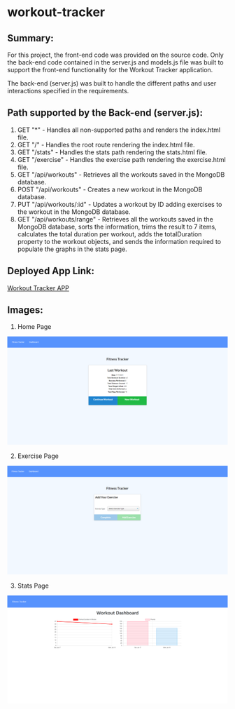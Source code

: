 # workout-tracker

## Summary:

For this project, the front-end code was provided on the source code. Only the back-end code contained in the server.js and models.js file was built to support the front-end functionality for the Workout Tracker application.

The back-end (server.js) was built to handle the different paths and user interactions specified in the requirements.

## Path supported by the Back-end (server.js):

1. GET "*" - Handles all non-supported paths and renders the index.html file.
2. GET "/" - Handles the root route rendering the index.html file.
3. GET "/stats" - Handles the stats path rendering the stats.html file.
4. GET "/exercise" - Handles the exercise path rendering the exercise.html file.
6. GET "/api/workouts" - Retrieves all the workouts saved in the MongoDB database.
7. POST "/api/workouts" - Creates a new workout in the MongoDB database.
8. PUT "/api/workouts/:id" - Updates a workout by ID adding exercises to the workout in the MongoDB database.
9. GET "/api/workouts/range" - Retrieves all the workouts saved in the MongoDB database, sorts the information, trims the result to 7 items, calculates the total duration per workout, adds the totalDuration property to the workout objects, and sends the information required to populate the graphs in the stats page.

## Deployed App Link:

[Workout Tracker APP](https://lit-earth-52537.herokuapp.com/)

## Images:

1. Home Page

![](public/images/homepage.png)

2. Exercise Page

![](public/images/exercise-page.png)

3. Stats Page

![](public/images/stats-page.png)
